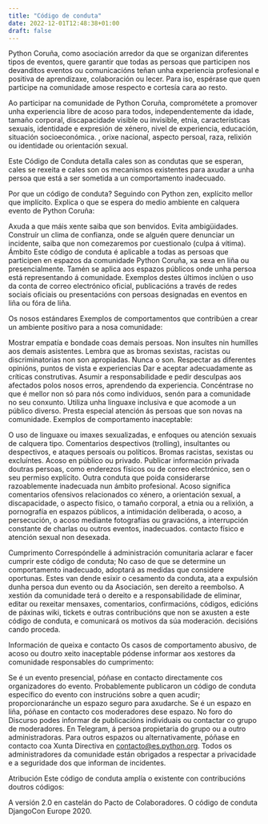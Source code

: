 ```yaml
---
title: "Código de conduta"
date: 2022-12-01T12:48:38+01:00
draft: false
---
```

Python Coruña, como asociación arredor da que se organizan diferentes tipos de eventos, quere garantir que todas as persoas que participen nos devanditos eventos ou comunicacións teñan unha experiencia profesional e positiva de aprendizaxe, colaboración ou lecer. Para iso, espérase que quen participe na comunidade amose respecto e cortesía cara ao resto.

Ao participar na comunidade de Python Coruña, comprométete a promover unha experiencia libre de acoso para todos, independentemente da idade, tamaño corporal, discapacidade visible ou invisible, etnia, características sexuais, identidade e expresión de xénero, nivel de experiencia, educación, situación socioeconómica. , orixe nacional, aspecto persoal, raza, relixión ou identidade ou orientación sexual.

Este Código de Conduta detalla cales son as condutas que se esperan, cales se rexeita e cales son os mecanismos existentes para axudar a unha persoa que está a ser sometida a un comportamento inadecuado.

Por que un código de conduta?
Seguindo con Python zen, explícito mellor que implícito. Explica o que se espera do medio ambiente en calquera evento de Python Coruña:

Axuda a que máis xente saiba que son benvidos.
Evita ambigüidades.
Construír un clima de confianza, onde se alguén quere denunciar un incidente, saiba que non comezaremos por cuestionalo (culpa á vítima).
Ámbito
Este código de conduta é aplicable a todas as persoas que participen en espazos da comunidade Python Coruña, xa sexa en liña ou presencialmente. Tamén se aplica aos espazos públicos onde unha persoa está representando á comunidade. Exemplos destes últimos inclúen o uso da conta de correo electrónico oficial, publicacións a través de redes sociais oficiais ou presentacións con persoas designadas en eventos en liña ou fóra de liña.

Os nosos estándares
Exemplos de comportamentos que contribúen a crear un ambiente positivo para a nosa comunidade:

Mostrar empatía e bondade coas demais persoas. Non insultes nin humilles aos demais asistentes. Lembra que as bromas sexistas, racistas ou discriminatorias non son apropiadas. Nunca o son.
Respectar as diferentes opinións, puntos de vista e experiencias
Dar e aceptar adecuadamente as críticas construtivas.
Asumir a responsabilidade e pedir desculpas aos afectados polos nosos erros, aprendendo da experiencia.
Concéntrase no que é mellor non só para nós como individuos, senón para a comunidade no seu conxunto.
Utiliza unha linguaxe inclusiva e que acomode a un público diverso.
Presta especial atención ás persoas que son novas na comunidade.
Exemplos de comportamento inaceptable:

O uso de linguaxe ou imaxes sexualizadas, e enfoques ou atención sexuais de calquera tipo.
Comentarios despectivos (trolling), insultantes ou despectivos, e ataques persoais ou políticos.
Bromas racistas, sexistas ou excluíntes.
Acoso en público ou privado.
Publicar información privada doutras persoas, como enderezos físicos ou de correo electrónico, sen o seu permiso explícito.
Outra conduta que poida considerarse razoablemente inadecuada nun ámbito profesional.
Acoso significa comentarios ofensivos relacionados co xénero, a orientación sexual, a discapacidade, o aspecto físico, o tamaño corporal, a etnia ou a relixión, a pornografía en espazos públicos, a intimidación deliberada, o acoso, a persecución, o acoso mediante fotografías ou gravacións, a interrupción constante de charlas ou outros eventos, inadecuados. contacto físico e atención sexual non desexada.

Cumprimento
Correspóndelle á administración comunitaria aclarar e facer cumprir este código de conduta; No caso de que se determine un comportamento inadecuado, adoptará as medidas que considere oportunas. Estes van dende esixir o cesamento da conduta, ata a expulsión dunha persoa dun evento ou da Asociación, sen dereito a reembolso. A xestión da comunidade terá o dereito e a responsabilidade de eliminar, editar ou rexeitar mensaxes, comentarios, confirmacións, códigos, edicións de páxinas wiki, tickets e outras contribucións que non se axusten a este código de conduta, e comunicará os motivos da súa moderación. decisións cando proceda.

Información de queixa e contacto
Os casos de comportamento abusivo, de acoso ou doutro xeito inaceptable pódense informar aos xestores da comunidade responsables do cumprimento:

Se é un evento presencial, póñase en contacto directamente cos organizadores do evento. Probablemente publicaron un código de conduta específico do evento con instrucións sobre a quen acudir; proporcionaránche un espazo seguro para axudarche.
Se é un espazo en liña, póñase en contacto cos moderadores dese espazo.
No foro do Discurso podes informar de publicacións individuais ou contactar co grupo de moderadores.
En Telegram, á persoa propietaria do grupo ou a outro administradoras.
Para outros espazos ou alternativamente, póñase en contacto coa Xunta Directiva en contacto@es.python.org.
Todos os administradores da comunidade están obrigados a respectar a privacidade e a seguridade dos que informan de incidentes.

Atribución
Este código de conduta amplía o existente con contribucións doutros códigos:

A versión 2.0 en castelán do Pacto de Colaboradores.
O código de conduta DjangoCon Europe 2020.